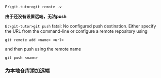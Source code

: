 `E:\git-tutor>git remote -v`

**由于还没有设置远端，无法push**

`E:\git-tutor>git push`
fatal: No configured push destination.
Either specify the URL from the command-line or configure a remote repository using

    git remote add <name> <url>

and then push using the remote name

    git push <name>

### **为本地仓库添加远端**
